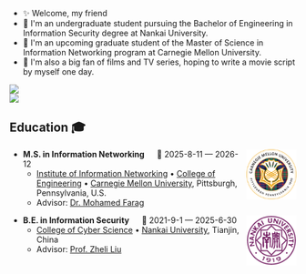 - ✨ Welcome, my friend
- 🌱 I'm an undergraduate student pursuing the Bachelor of Engineering in Information Security degree at Nankai University.
- 🔭 I'm an upcoming graduate student of the Master of Science in Information Networking program at Carnegie Mellon University.
- 💞️ I'm also a big fan of films and TV series, hoping to write a movie script by myself one day.

<div align="center">
  <img src="https://github-readme-stats.vercel.app/api?username=ErwinZhou&show_icons=true&theme=tokyonight" style="display: block; margin: 0 auto;" />
  <img src="https://github-readme-stats.vercel.app/api/top-langs/?username=ErwinZhou&layout=compact&hide=html&&exclude_repo=Software-Engineering-project-management-test,SE2024-ProjectManagement-test,Big-Data-Analytics-and-Application-2024" style="display: block; margin: 0 auto;" />
</div>



Education 🎓
------  
<img align="right" width="88" src="https://raw.githubusercontent.com/ErwinZhou/pics_home/main/logos/CMU/Carnegie_Mellon_University_seal.png" />

- **M.S. in Information Networking** &emsp; 📌 2025-8-11 — 2026-12
  - [Institute of Information Networking](https://www.cmu.edu/ini/) • [College of Engineering](https://engineering.cmu.edu/) • [Carnegie Mellon University](https://www.cmu.edu/), Pittsburgh, Pennsylvania, U.S.
  - Advisor: [Dr. Mohamed Farag](https://www.cmu.edu/ini/about/team/farag.html)

<img align="right" width="88" src="https://github.com/ErwinZhou/ErwinZhou.github.io/blob/main/images/Nankai.png" />

- **B.E. in Information Security** &emsp; 📌 2021-9-1 — 2025-6-30
  - [College of Cyber Science](https://encyber.nankai.edu.cn/) • [Nankai University](https://en.nankai.edu.cn/), Tianjin, China
  - Advisor: [Prof. Zheli Liu](https://scholar.google.co.uk/citations?user=PpBb6vUAAAAJ&hl=en&oi=ao)

<!---
ErwinZhou/ErwinZhou is a ✨ special ✨ repository because its `README.md` (this file) appears on your GitHub profile.
You can click the Preview link to take a look at your changes.
--->
